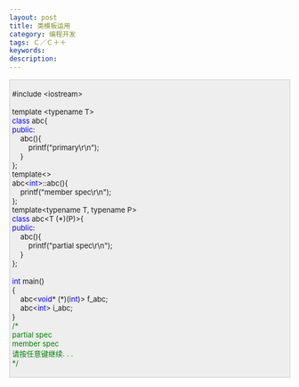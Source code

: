 ```yaml
---
layout: post
title: 类模板运用
category: 编程开发
tags: Ｃ／Ｃ＋＋
keywords: 
description: 
---
```


<div
style="border-bottom:#cccccc 1px solid;border-left:#cccccc 1px solid;padding-bottom:4px;background-color:#eeeeee;padding-left:4px;width:98%;padding-right:5px;font-size:13px;word-break:break-all;border-top:#cccccc 1px solid;border-right:#cccccc 1px solid;padding-top:4px;">

\#include \<iostream\>\
\
 template \<typename T\>\
 <span style="color:#0000ff;">class</span> abc{\
 <span style="color:#0000ff;">public</span>:\
     abc(){\
         printf("primary\\r\\n");\
     }\
 };\
 template\<\> \
 abc\<<span style="color:#0000ff;">int</span>\>::abc(){\
     printf("member spec\\r\\n");\
 };\
 template\<typename T, typename P\>\
 <span style="color:#0000ff;">class</span> abc\<T (\*)(P)\>{\
 <span style="color:#0000ff;">public</span>:\
     abc(){\
         printf("partial spec\\r\\n");\
     }\
 };\
\
 <span style="color:#0000ff;">int</span> main()\
 {\
     abc\<<span style="color:#0000ff;">void</span>\* (\*)(<span
style="color:#0000ff;">int</span>)\> f\_abc;\
     abc\<<span style="color:#0000ff;">int</span>\> i\_abc;\
 }\
 <span style="color:#008000;">/\*</span><span style="color:#008000;">\
 partial spec\
 member spec\
 请按任意键继续. . .\
 </span><span style="color:#008000;">\*/</span>

</div>






